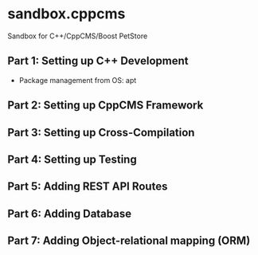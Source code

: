 # sandbox.cppcms
Sandbox for C++/CppCMS/Boost PetStore

## Part 1: Setting up C++ Development

- Package management from OS: apt

## Part 2: Setting up CppCMS Framework

## Part 3: Setting up Cross-Compilation

## Part 4: Setting up Testing

## Part 5: Adding REST API Routes

## Part 6: Adding Database

## Part 7: Adding Object-relational mapping (ORM)
